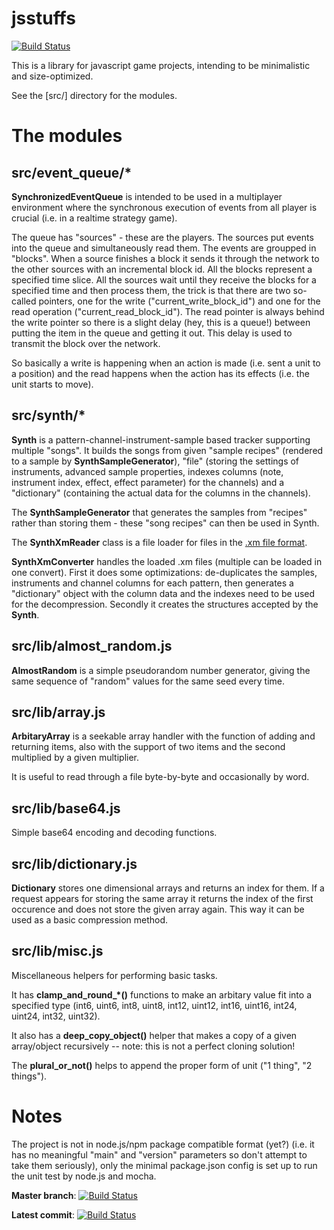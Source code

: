 jsstuffs
========

[![Build Status](https://travis-ci.org/gheja/jsstuffs.png?branch=master)](https://travis-ci.org/gheja/jsstuffs)

This is a library for javascript game projects, intending to be
minimalistic and size-optimized.

See the [src/] directory for the modules.


The modules
===========

src/event_queue/*
-----------------

**SynchronizedEventQueue** is intended to be used in a multiplayer
environment where the synchronous execution of events from all player is
crucial (i.e. in a realtime strategy game).

The queue has "sources" - these are the players. The sources put events
into the queue and simultaneously read them. The events are groupped in
"blocks". When a source finishes a block it sends it through the network
to the other sources with an incremental block id. All the blocks
represent a specified time slice. All the sources wait until they
receive the blocks for a specified time and then process them, the trick
is that there are two so-called pointers, one for the write
("current_write_block_id") and one for the read operation
("current_read_block_id"). The read pointer is always behind the write
pointer so there is a slight delay (hey, this is a queue!) between
putting the item in the queue and getting it out. This delay is used to
transmit the block over the network.

So basically a write is happening when an action is made (i.e. sent a
unit to a position) and the read happens when the action has its effects
(i.e. the unit starts to move).


src/synth/*
-----------

**Synth** is a pattern-channel-instrument-sample based tracker
supporting multiple "songs". It builds the songs from given "sample
recipes" (rendered to a sample by **SynthSampleGenerator**), "file"
(storing the settings of instruments, advanced sample properties,
indexes columns (note, instrument index, effect, effect parameter) for
the channels) and a "dictionary" (containing the actual data for the
columns in the channels).

The **SynthSampleGenerator** that generates the samples from "recipes"
rather than storing them - these "song recipes" can then be used in
Synth.

The **SynthXmReader** class is a file loader for files in the
[.xm file format](https://en.wikipedia.org/wiki/XM_%28file_format%29).

**SynthXmConverter** handles the loaded .xm files (multiple can be
loaded in one convert). First it does some optimizations: de-duplicates
the samples, instruments and channel columns for each pattern, then
generates a "dictionary" object with the column data and the indexes
need to be used for the decompression. Secondly it creates the
structures accepted by the **Synth**.


src/lib/almost_random.js
------------------------

**AlmostRandom** is a simple pseudorandom number generator, giving the
same sequence of "random" values for the same seed every time.


src/lib/array.js
----------------

**ArbitaryArray** is a seekable array handler with the function of
adding and returning items, also with the support of two items and the
second multiplied by a given multiplier.

It is useful to read through a file byte-by-byte and occasionally by word.

src/lib/base64.js
-----------------

Simple base64 encoding and decoding functions.


src/lib/dictionary.js
---------------------

**Dictionary** stores one dimensional arrays and returns an index for
them. If a request appears for storing the same array it returns the
index of the first occurence and does not store the given array again.
This way it can be used as a basic compression method.


src/lib/misc.js
---------------

Miscellaneous helpers for performing basic tasks.

It has **clamp_and_round_*()** functions to make an arbitary value fit
into a specified type (int6, uint6, int8, uint8, int12, uint12, int16,
uint16, int24, uint24, int32, uint32).

It also has a **deep_copy_object()** helper that makes a copy of a given
array/object recursively -- note: this is not a perfect cloning
solution!

The **plural_or_not()** helps to append the proper form of unit ("1
thing", "2 things").


Notes
=====

The project is not in node.js/npm package compatible format (yet?) (i.e.
it has no meaningful "main" and "version" parameters so don't attempt to
take them seriously), only the minimal package.json config is set up to
run the unit test by node.js and mocha.

**Master branch**: [![Build Status](https://travis-ci.org/gheja/jsstuffs.png?branch=master)](https://travis-ci.org/gheja/jsstuffs)

**Latest commit**: [![Build Status](https://travis-ci.org/gheja/jsstuffs.png)](https://travis-ci.org/gheja/jsstuffs)
